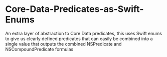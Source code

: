 # Core-Data-Predicates-as-Swift-Enums
An extra layer of abstraction to Core Data predicates, this uses Swift enums to give us clearly defined predicates that can easily be combined into a single value that outputs the combined NSPredicate and NSCompoundPredicate formulas
